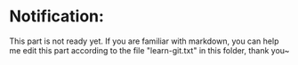 # Notification:
This part is not ready yet. If you are familiar with markdown, you can help me  edit this part according to the file "learn-git.txt" in this folder, thank you~
